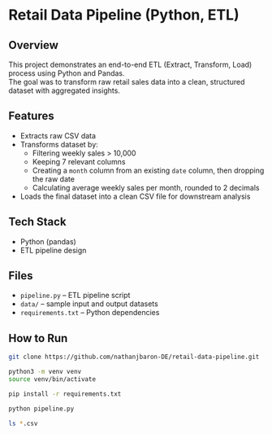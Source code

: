 # Retail Data Pipeline (Python, ETL)

## Overview
This project demonstrates an end-to-end ETL (Extract, Transform, Load) process using Python and Pandas.  
The goal was to transform raw retail sales data into a clean, structured dataset with aggregated insights.

## Features
- Extracts raw CSV data
- Transforms dataset by:
  - Filtering weekly sales > 10,000
  - Keeping 7 relevant columns
  - Creating a `month` column from an existing `date` column, then dropping the raw date
  - Calculating average weekly sales per month, rounded to 2 decimals
- Loads the final dataset into a clean CSV file for downstream analysis

## Tech Stack
- Python (pandas)
- ETL pipeline design

## Files
- `pipeline.py` – ETL pipeline script
- `data/` – sample input and output datasets
- `requirements.txt` – Python dependencies

## How to Run
```bash
git clone https://github.com/nathanjbaron-DE/retail-data-pipeline.git

python3 -m venv venv
source venv/bin/activate

pip install -r requirements.txt

python pipeline.py

ls *.csv

